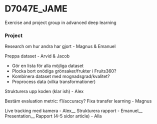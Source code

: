 # D7047E_JAME
Exercise and project group in advanced deep learning

### Project
Research om hur andra har gjort - Magnus & Emanuel

Preppa dataset - Arvid & Jacob
- Gör en lista för alla möjliga dataset
- Plocka bort onödiga grönsaker/frukter i Fruits360?
- Kombinera dataset med mognadsgrad/kvalitet?
- Proprocess data (vilka transformationer)

Strukturera upp koden (klar ish) - Alex

Bestäm evaluation metric: f1/accuracy?
Fixa transfer learning - Magnus

Live tracking med kamera - Alex__
Strukturera rapport - Emanuel__
Presentation__
Rapport (4-5 sidor article) - Alla
